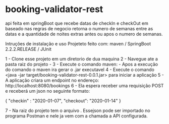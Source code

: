 # booking-validator-rest

api feita em springBoot que recebe datas de checkIn e checkOut em baseado nas regras de negocio retorna o numero
de semanas entre as datas e a quantidade de noites extras antes ou apos o numero de semanas.


Intruções de instalação e uso
Projeteto feito com:  maven / SpringBoot 2.2.2.RELEASE / JUnit


1 - Clone esse projeto em um diretorio de dua maquina
2 - Navegue ate a pasta raiz do projeto - <cd booking-validator-rest>
3 - Execute o comando maven: <mvn clean install> - Apos a execução do comando o maven ira gerar o .jar executavel
4 - Execute o comando <java -jar target/booking-validator-rest-0.0.1.jar> para iniciar a aplicação 
5 - A aplicação criara um endpoint no endereço: http://localhost:8080/bookings
6 - Ela espera receber uma requisição POST e receberá um json no seguinte formato:
  
{
        "checkin" : "2020-01-07",
        "checkout": "2020-01-14"
}

7 - Na raiz do projeto tem o arquivo <Booking Validator Rest.postman_collection.json>. Essejson pode ser importado no programa Postman e nele ja vem com a chamada a API configurada.


  

